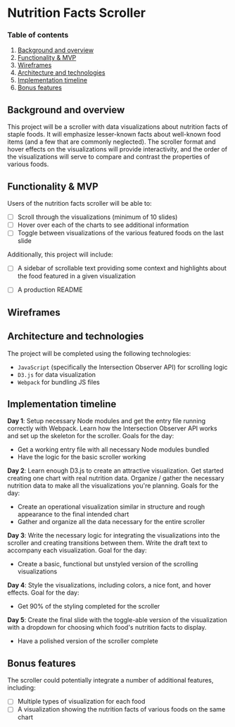 
# Nutrition Facts Scroller

### Table of contents
1. [Background and overview](#background)
2. [Functionality & MVP](#functionality)
3. [Wireframes](#wireframes)
4. [Architecture and technologies](#technologies)
5. [Implementation timeline](#timeline)
6. [Bonus features](#bonus)


## <a name="background"></a> Background and overview

This project will be a scroller with data visualizations about nutrition facts of staple foods. It will emphasize lesser-known facts about well-known food items (and a few that are commonly neglected). The scroller format and hover effects on the visualizations will provide interactivity, and the order of the visualizations will serve to compare and contrast the properties of various foods.

## <a name="functionality"></a> Functionality & MVP

Users of the nutrition facts scroller will be able to:

- [ ] Scroll through the visualizations (minimum of 10 slides)
- [ ] Hover over each of the charts to see additional information
- [ ] Toggle between visualizations of the various featured foods on the last slide

Additionally, this project will include:

- [ ] A sidebar of scrollable text providing some context and highlights about the food featured in a given visualization
- [ ] A production README


## <a name="wireframes"></a> Wireframes



## <a name="technologies"></a> Architecture and technologies

The project will be completed using the following technologies:

* `JavaScript` (specifically the Intersection Observer API) for scrolling logic
* `D3.js` for data visualization
* `Webpack` for bundling JS files

<!-- The project will include the following files:

* 
* 
*  -->

## <a name="timeline"></a> Implementation timeline

**Day 1**: Setup necessary Node modules and get the entry file running correctly with Webpack. Learn how the Intersection Observer API works and set up the skeleton for the scroller. Goals for the day:

* Get a working entry file with all necessary Node modules bundled
* Have the logic for the basic scroller working

**Day 2**: Learn enough D3.js to create an attractive visualization. Get started creating one chart with real nutrition data. Organize / gather the necessary nutrition data to make all the visualizations you're planning. Goals for the day:

* Create an operational visualization similar in structure and rough appearance to the final intended chart
* Gather and organize all the data necessary for the entire scroller

**Day 3**: Write the necessary logic for integrating the visualizations into the scroller and creating transitions between them. Write the draft text to accompany each visualization. Goal for the day:

* Create a basic, functional but unstyled version of the scrolling visualizations

**Day 4**: Style the visualizations, including colors, a nice font, and hover effects. Goal for the day:

* Get 90% of the styling completed for the scroller

**Day 5**: Create the final slide with the toggle-able version of the visualization with a dropdown for choosing which food's nutrition facts to display.

* Have a polished version of the scroller complete


## <a name="bonus"></a> Bonus features

The scroller could potentially integrate a number of additional features, including:

- [ ] Multiple types of visualization for each food
- [ ] A visualization showing the nutrition facts of various foods on the same chart